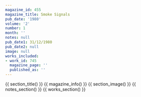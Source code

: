 ```yaml
---
magazine_id: 455
magazine_title: Smoke Signals
pub_date: '1980'
volume: '2'
number: 1
month: ''
notes: null
pub_date1: 31/12/1980
pub_date2: null
image: null
works_included:
- work_id: 745
  magazine_page: ''
  published_as: ''
---
```


{{ section_title() }}
{{ magazine_info() }}
{{ section_image() }}
{{ notes_section() }}
{{ works_section() }}
